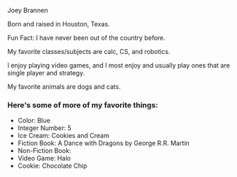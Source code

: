 Joey Brannen

Born and raised in Houston, Texas.

Fun Fact: I have never been out of the country before.

My favorite classes/subjects are calc, CS, and robotics.

I enjoy playing video games, and I most enjoy and usually play ones that are single player and strategy.

My favorite animals are dogs and cats.


### Here's some of more of my favorite things:
  - Color: Blue
  - Integer Number: 5
  - Ice Cream: Cookies and Cream
  - Fiction Book: A Dance with Dragons by George R.R. Martin
  - Non-Fiction Book:
  - Video Game: Halo
  - Cookie: Chocolate Chip

